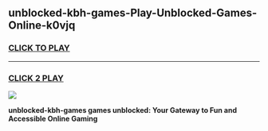 
## unblocked-kbh-games-Play-Unblocked-Games-Online-k0vjq
<h3>
<a href="https://premium76.site?title=unblocked-kbh-games&ref=24A">CLICK TO PLAY</a></h3>
<hr>

<h3>
<a href="https://premium76.site?title=unblocked-kbh-games&ref=24A">CLICK 2 PLAY</a>
  
</h3>

<a href="https://premium76.site?title=unblocked-kbh-games&ref=24A"><img src="https://clearcache.store/games.png"></a>


**unblocked-kbh-games games unblocked: Your Gateway to Fun and Accessible Online Gaming**
